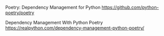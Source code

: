 
Poetry: Dependency Management for Python https://github.com/python-poetry/poetry

Dependency Management With Python Poetry https://realpython.com/dependency-management-python-poetry/
